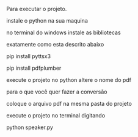 Para executar o projeto.

instale o python na sua maquina

no terminal do windows instale as bibliotecas

exatamente como esta descrito abaixo

pip install pyttsx3

pip install pdfplumber

execute o projeto no python altere o nome do pdf 

para o que você quer fazer a conversão

coloque o arquivo pdf na mesma pasta do projeto 

execute o projeto no terminal digitando

python speaker.py
